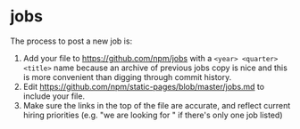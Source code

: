 # jobs

The process to post a new job is:

1. Add your file to https://github.com/npm/jobs with a `<year> <quarter> <title>` name because an archive of previous jobs copy is nice and this is more convenient than digging through commit history.
2. Edit https://github.com/npm/static-pages/blob/master/jobs.md to include your file.
3. Make sure the links in the top of the file are accurate, and reflect current hiring priorities (e.g. "we are looking for <x postion>" if there's only one job listed)
